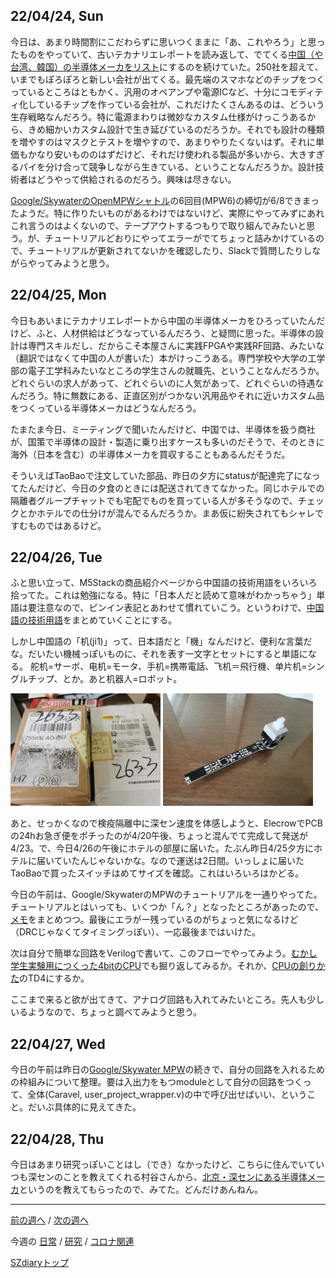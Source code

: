 ## 22/04/24, Sun

今日は、あまり時間割にこだわらずに思いつくままに「あ、これやろう」と思ったものをやっていて、古いテカナリエレポートを読み返して、でてくる[中国（や台湾、韓国）の半導体メーカをリスト](https://docs.google.com/spreadsheets/d/1fKup_4Jvgar5A4_9FxMlqK_KXHFMPlVVJujzIyvOilc/)にするのを続けていた。250社を超えて、いまでもぽろぽろと新しい会社が出てくる。最先端のスマホなどのチップをつくっているところはともかく、汎用のオペアンプや電源ICなど、十分にコモディティ化しているチップを作っている会社が、これだけたくさんあるのは、どういう生存戦略なんだろう。特に電源まわりは微妙なカスタム仕様がけっこうあるから、きめ細かいカスタム設計で生き延びているのだろうか。それでも設計の種類を増やすのはマスクとテストを増やすので、あまりやりたくないはず。それに単価もかなり安いもののはずだけど、それだけ使われる製品が多いから、大きすぎるパイを分け合って競争しながら生きている、ということなんだろうか。設計技術者はどうやって供給されるのだろう。興味は尽きない。

[Google/SkywaterのOpenMPWシャトル](https://efabless.com/open_shuttle_program)の6回目(MPW6)の締切が6/8できまったようだ。特に作りたいものがあるわけではないけど、実際にやってみずにあれこれ言うのはよくないので、テープアウトするつもりで取り組んでみたいと思う。が、チュートリアルどおりにやってエラーがでてちょっと詰みかけているので、チュートリアルが更新されてないかを確認したり、Slackで質問したりしながらやってみようと思う。


## 22/04/25, Mon

今日もあいまにテカナリエレポートから中国の半導体メーカをひろっていたんだけど、ふと、人材供給はどうなっているんだろう、と疑問に思った。半導体の設計は専門スキルだし、だからこそ本屋さんに実践FPGAや実践RF回路、みたいな（翻訳ではなくて中国の人が書いた）本がけっこうある。専門学校や大学の工学部の電子工学科みたいなところの学生さんの就職先、ということなんだろうか。どれぐらいの求人があって、どれぐらいのに人気があって、どれぐらいの待遇なんだろう。特に無数にある、正直区別がつかない汎用品やそれに近いカスタム品をつくっている半導体メーカはどうなんだろう。

たまたま今日、ミーティングで聞いたんだけど、中国では、半導体を扱う商社が、国策で半導体の設計・製造に乗り出すケースも多いのだそうで、そのときに海外（日本を含む）の半導体メーカを買収することもあるんだそうだ。

そういえばTaoBaoで注文していた部品、昨日の夕方にstatusが配達完了になってたんだけど、今日の夕食のときには配送されてきてなかった。同じホテルでの隔離者グループチャットでも宅配でものを買っている人が多そうなので、チェックとかホテルでの仕分けが混んでるんだろうか。まあ仮に紛失されてもシャレですむものではあるけど。


## 22/04/26, Tue

ふと思い立って、M5Stackの商品紹介ページから中国語の技術用語をいろいろ拾ってた。これは勉強になる。特に「日本人だと読めて意味がわかっちゃう」単語は要注意なので、ピンイン表記とあわせて慣れていこう。というわけで、[中国語の技術用語](https://docs.google.com/document/d/1KzOtfLRyEg5rr2VE-ly4egd5WnZagCqypBFIBFwALXQ/)をまとめていくことにする。

しかし中国語の「机(ji1)」って、日本語だと「機」なんだけど、便利な言葉だな。だいたい機械っぽいものに、それを表す一文字とセットにすると単語になる。 舵机=サーボ、电机=モータ、手机=携帯電話、飞机＝飛行機、单片机=シングルチップ、とか。あと机器人=ロボット。

<img src="https://github.com/akita11/SZdiary/blob/main/diary/photo/2022-04-26_14.23.07.jpg" width="240px">

<img src="https://github.com/akita11/SZdiary/blob/main/diary/photo/2022-04-26_14.24.51.jpg" width="240px">

あと、せっかくなので検疫隔離中に深セン速度を体感しようと、ElecrowでPCBの24hお急ぎ便をポチったのが4/20午後、ちょっと混んでて完成して発送が4/23。で、今日4/26の午後にホテルの部屋に届いた。たぶん昨日4/25夕方にホテルに届いていたんじゃないかな。なので運送は2日間。いっしょに届いたTaoBaoで買ったスイッチはめてサイズを確認。これはいろいろはかどる。

今日の午前は、Google/SkywaterのMPWのチュートリアルを一通りやってた。チュートリアルとはいっても、いくつか「ん？」となったところがあったので、[メモ](https://docs.google.com/document/d/1KzOtfLRyEg5rr2VE-ly4egd5WnZagCqypBFIBFwALXQ/)をまとめつつ。最後にエラがー残っているのがちょっと気になるけど（DRCじゃなくてタイミングっぽい）、一応最後まではいけた。

次は自分で簡単な回路をVerilogで書いて、このフローでやってみよう。[むかし学生実験用につくった4bitのCPU](http://exp1gw.ec.t.kanazawa-u.ac.jp/PCIF-2/)でも掘り返してみるか。それか、[CPUの創りかた](https://www.amazon.co.jp/dp/4839909865)のTD4にするか。

ここまで来ると欲が出てきて、アナログ回路も入れてみたいところ。先人も少しいるようなので、ちょっと調べてみようと思う。


## 22/04/27, Wed

今日の午前は昨日の[Google/Skywater MPW](https://docs.google.com/document/d/1KzOtfLRyEg5rr2VE-ly4egd5WnZagCqypBFIBFwALXQ/)の続きで、自分の回路を入れるための枠組みについて整理。要は入出力をもつmoduleとして自分の回路をつくって、全体(Caravel, user_project_wrapper.v)の中で呼び出せばいい、ということ。だいぶ具体的に見えてきた。


## 22/04/28, Thu

今日はあまり研究っぽいことはし（でき）なかったけど、こちらに住んでいていつも深センのことを教えてくれる村谷さんから、[北京・深センにある半導体メーカ](https://mp.weixin.qq.com/s/-ovo7VmkXJ-jWv9fWuACrw)というのを教えてもらったので、みてた。どんだけあんねん。


***

[前の週へ](2204-4.md) /
[次の週へ](2205-1.md)

今週の
[日常](../diary/2204-5.md) /
[研究](../research/2204-5.md) /
[コロナ関連](../covid19/2204-5.md)

[SZdiaryトップ](../../README.md)
